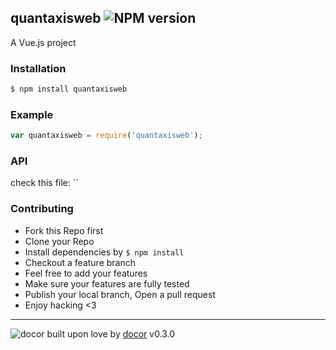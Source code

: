 ## quantaxisweb ![NPM version](https://img.shields.io/npm/v/quantaxisweb.svg?style=flat)

A Vue.js project

### Installation
```bash
$ npm install quantaxisweb
```

### Example
```js
var quantaxisweb = require('quantaxisweb');
```

### API
check this file: ``

### Contributing
- Fork this Repo first
- Clone your Repo
- Install dependencies by `$ npm install`
- Checkout a feature branch
- Feel free to add your features
- Make sure your features are fully tested
- Publish your local branch, Open a pull request
- Enjoy hacking <3

---
![docor]()
built upon love by [docor](git+https://github.com/turingou/docor.git) v0.3.0
